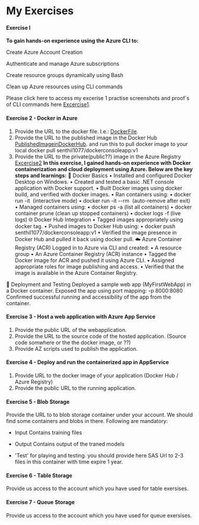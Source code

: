 # My Exercises
#### Exercise I 

**To gain hands-on experience using the Azure CLI to:**

Create Azure Account Creation

Authenticate and manage Azure subscriptions

Create resource groups dynamically using Bash

Clean up Azure resources using CLI commands

Please click here to access my excerise 1 practise screenshots and proof´s of CLI commands here [Excercise1](https://github.com/UniversityOfAppliedSciencesFrankfurt/se-cloud-2024-2025/tree/senthilmasters2024/CC_MyWork/Ex1).


#### Exercise 2 - Docker in Azure

1. Provide the URL to the docker file. I.e.: [DockerFile](https://github.com/senthilmasters2024/MyFirstWebAppForDocker/blob/master/Dockerfile).
2. Provide the URL to the published image in the Docker Hub [PublishedImageinDockerHub](https://hub.docker.com/r/senthil1077/dockerconsoleapp/tags). and run this to pull docker image to your local docker pull senthil1077/dockerconsoleapp:v1
3. Provide the URL to the private(public??) image in the Azure Registry [Excercise2](https://github.com/UniversityOfAppliedSciencesFrankfurt/se-cloud-2024-2025/tree/senthilmasters2024/CC_MyWork/Ex2)
**In this exercise, I gained hands-on experience with Docker containerization and cloud deployment using Azure. Below are the key steps and learnings:**
🐳 Docker Basics
•	Installed and configured Docker Desktop on Windows.
•	Created and tested a basic .NET console application with Docker support.
•	Built Docker images using docker build, and verified with docker images.
•	Ran containers using:
•	docker run -it <image> (interactive mode)
•	docker run -it --rm <image> (auto-remove after exit)
•	Managed containers using:
•	docker ps -a (list all containers)
•	docker container prune (clean up stopped containers)
•	docker logs -f <container> (live logs)
🌐 Docker Hub Integration
•	Tagged images appropriately using docker tag.
•	Pushed images to Docker Hub using:
•	docker push senthil1077/dockerconsoleapp:v1
•	Verified the image presence in Docker Hub and pulled it back using docker pull.
☁️ Azure Container Registry (ACR)
Logged in to Azure via CLI and created:
•	A resource group
•	An Azure Container Registry (ACR) instance
•	Tagged the Docker image for ACR and pushed it using Azure CLI.
•	Assigned appropriate roles for image publishing and access.
•	Verified that the image is available in the Azure Container Registry.

🧪 Deployment and Testing
Deployed a sample web app (MyFirstWebApp) in a Docker container.
Exposed the app using port mapping: -p 8000:8080
Confirmed successful running and accessibility of the app from the container.

#### Exercise 3 - Host a web application with Azure App Service

1. Provide the public URL of the webapplication.
2. Provide the URL to the source code of the hosted application. (Source code somwhere or the the docker image, or ??)
3. Provide AZ scripts used to publish the application.

#### Exercise 4 - Deploy and run the containerized app in AppService

1. Provide URL to the docker image of your application (Docker Hub / Azure Registry)
2. Provide the public URL to the running application. 

#### Exercise 5 - Blob Storage

Provide the URL to to blob storage container under your account.
We should find some containers and blobs in there.
Following are mandatory:
- Input
Contains training files

- Output
Contains output of the traned models

- 'Test' for playing and testing.
you should provide here SAS Url to 2-3 files in this container with time expire 1 year.

#### Exercise 6 - Table Storage

Provide us access to the account which you have used for table exersises.

#### Exercise 7 - Queue Storage

Provide us access to the account which you have used for queue exersises.
